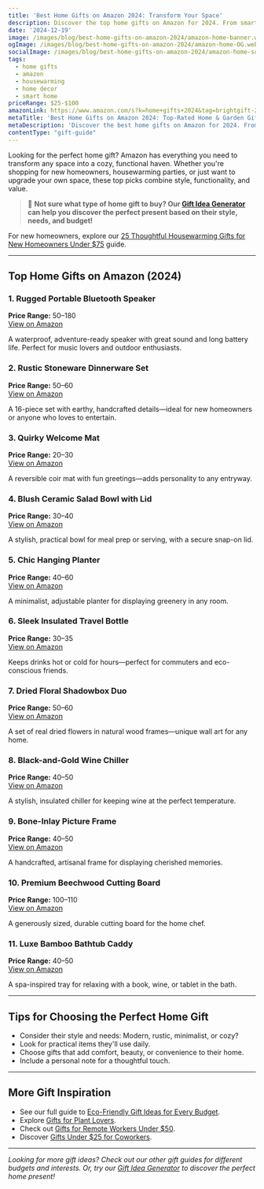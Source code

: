 ```yaml
---
title: 'Best Home Gifts on Amazon 2024: Transform Your Space'
description: Discover the top home gifts on Amazon for 2024. From smart home devices to cozy essentials, find perfect gifts under $100 to make any home more comfortable and...
date: '2024-12-19'
image: /images/blog/best-home-gifts-on-amazon-2024/amazon-home-banner.webp
ogImage: /images/blog/best-home-gifts-on-amazon-2024/amazon-home-OG.webp
socialImage: /images/blog/best-home-gifts-on-amazon-2024/amazon-home-social.webp
tags:
  - home gifts
  - amazon
  - housewarming
  - home decor
  - smart home
priceRange: $25-$100
amazonLink: https://www.amazon.com/s?k=home+gifts+2024&tag=brightgift-20
metaTitle: 'Best Home Gifts on Amazon 2024: Top-Rated Home & Garden Gifts | BrightGift'
metaDescription: 'Discover the best home gifts on Amazon for 2024. From kitchen essentials to garden tools, find top-rated home and garden gifts for any occasion.'
contentType: "gift-guide"
---
```


Looking for the perfect home gift? Amazon has everything you need to transform any space into a cozy, functional haven. Whether you're shopping for new homeowners, housewarming parties, or just want to upgrade your own space, these top picks combine style, functionality, and value.

> 🎯 **Not sure what type of home gift to buy? Our [Gift Idea Generator](https://bright-gift.com) can help you discover the perfect present based on their style, needs, and budget!**

For new homeowners, explore our [25 Thoughtful Housewarming Gifts for New Homeowners Under $75](/blog/25-thoughtful-housewarming-gifts-for-new-homeowners-under-75) guide.

---

## Top Home Gifts on Amazon (2024)

### 1. Rugged Portable Bluetooth Speaker  
**Price Range:** $50–$180  
<a href="https://www.amazon.com/s?k=portable+bluetooth+speaker&tag=bright-gift-20" class="amazon-link" target="_blank" rel="noopener">View on Amazon</a>

A waterproof, adventure-ready speaker with great sound and long battery life. Perfect for music lovers and outdoor enthusiasts.

### 2. Rustic Stoneware Dinnerware Set  
**Price Range:** $50–$60  
<a href="https://www.amazon.com/s?k=rustic+dinnerware+set&tag=bright-gift-20" class="amazon-link" target="_blank" rel="noopener">View on Amazon</a>

A 16-piece set with earthy, handcrafted details—ideal for new homeowners or anyone who loves to entertain.

### 3. Quirky Welcome Mat  
**Price Range:** $20–$30  
<a href="https://www.amazon.com/s?k=quirky+welcome+mat&tag=bright-gift-20" class="amazon-link" target="_blank" rel="noopener">View on Amazon</a>

A reversible coir mat with fun greetings—adds personality to any entryway.

### 4. Blush Ceramic Salad Bowl with Lid  
**Price Range:** $30–$40  
<a href="https://www.amazon.com/s?k=ceramic+salad+bowl+with+lid&tag=bright-gift-20" class="amazon-link" target="_blank" rel="noopener">View on Amazon</a>

A stylish, practical bowl for meal prep or serving, with a secure snap-on lid.

### 5. Chic Hanging Planter  
**Price Range:** $40–$60  
<a href="https://www.amazon.com/s?k=hanging+planter+indoor&tag=bright-gift-20" class="amazon-link" target="_blank" rel="noopener">View on Amazon</a>

A minimalist, adjustable planter for displaying greenery in any room.

### 6. Sleek Insulated Travel Bottle  
**Price Range:** $30–$35  
<a href="https://www.amazon.com/s?k=insulated+travel+bottle&tag=bright-gift-20" class="amazon-link" target="_blank" rel="noopener">View on Amazon</a>

Keeps drinks hot or cold for hours—perfect for commuters and eco-conscious friends.

### 7. Dried Floral Shadowbox Duo  
**Price Range:** $50–$60  
<a href="https://www.amazon.com/s?k=dried+floral+shadowbox&tag=bright-gift-20" class="amazon-link" target="_blank" rel="noopener">View on Amazon</a>

A set of real dried flowers in natural wood frames—unique wall art for any home.

### 8. Black-and-Gold Wine Chiller  
**Price Range:** $40–$50  
<a href="https://www.amazon.com/s?k=wine+chiller+black+gold&tag=bright-gift-20" class="amazon-link" target="_blank" rel="noopener">View on Amazon</a>

A stylish, insulated chiller for keeping wine at the perfect temperature.

### 9. Bone-Inlay Picture Frame  
**Price Range:** $40–$50  
<a href="https://www.amazon.com/s?k=bone+inlay+picture+frame&tag=bright-gift-20" class="amazon-link" target="_blank" rel="noopener">View on Amazon</a>

A handcrafted, artisanal frame for displaying cherished memories.

### 10. Premium Beechwood Cutting Board  
**Price Range:** $100–$110  
<a href="https://www.amazon.com/s?k=beechwood+cutting+board&tag=bright-gift-20" class="amazon-link" target="_blank" rel="noopener">View on Amazon</a>

A generously sized, durable cutting board for the home chef.

### 11. Luxe Bamboo Bathtub Caddy  
**Price Range:** $40–$50  
<a href="https://www.amazon.com/s?k=bamboo+bathtub+caddy&tag=bright-gift-20" class="amazon-link" target="_blank" rel="noopener">View on Amazon</a>

A spa-inspired tray for relaxing with a book, wine, or tablet in the bath.

---

## Tips for Choosing the Perfect Home Gift
- Consider their style and needs: Modern, rustic, minimalist, or cozy?
- Look for practical items they'll use daily.
- Choose gifts that add comfort, beauty, or convenience to their home.
- Include a personal note for a thoughtful touch.

---

## More Gift Inspiration
- See our full guide to [Eco-Friendly Gift Ideas for Every Budget](https://bright-gift.com/blog/eco-friendly-gift-ideas-for-every-budget).
- Explore [Gifts for Plant Lovers](https://bright-gift.com/blog/gifts-for-plant-lovers).
- Check out [Gifts for Remote Workers Under $50](https://bright-gift.com/blog/gifts-for-remote-workers-under-50).
- Discover [Gifts Under $25 for Coworkers](https://bright-gift.com/blog/gifts-under-25-for-coworkers).

---

*Looking for more gift ideas? Check out our other gift guides for different budgets and interests. Or, try our [Gift Idea Generator](https://bright-gift.com) to discover the perfect home present!* 